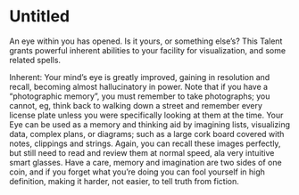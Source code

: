 # Untitled

An eye within you has opened. Is it yours, or something else’s? This Talent grants powerful inherent abilities to your facility for visualization, and some related spells.

Inherent: Your mind’s eye is greatly improved, gaining in resolution and recall, becoming almost hallucinatory in power. Note that if you have a “photographic memory”, you must remember to take photographs; you cannot, eg, think back to walking down a street and remember every license plate unless you were specifically looking at them at the time. Your Eye can be used as a memory and thinking aid by imagining lists, visualizing data, complex plans, or diagrams; such as a large cork board covered with notes, clippings and strings. Again, you can recall these images perfectly, but still need to read and review them at normal speed, ala very intuitive smart glasses. Have a care, memory and imagination are two sides of one coin, and if you forget what you’re doing you can fool yourself in high definition, making it harder, not easier, to tell truth from fiction.